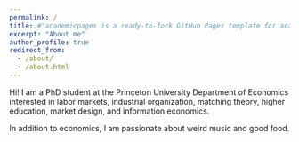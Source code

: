 ```yaml
---
permalink: /
title: #"academicpages is a ready-to-fork GitHub Pages template for academic personal websites"
excerpt: "About me"
author_profile: true
redirect_from: 
  - /about/
  - /about.html
---
```


Hi! I am a PhD student at the Princeton University Department of Economics interested in labor markets, industrial organization, matching theory, higher education, market design, and information economics.

In addition to economics, I am passionate about weird music and good food.
